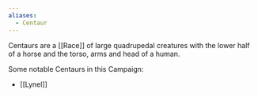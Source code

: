 ```yaml
---
aliases:
  - Centaur
---
```

Centaurs are a [[Race]] of large quadrupedal creatures with the lower half of a horse and the torso, arms and head of a human.

Some notable Centaurs in this Campaign:
* [[Lynel]]